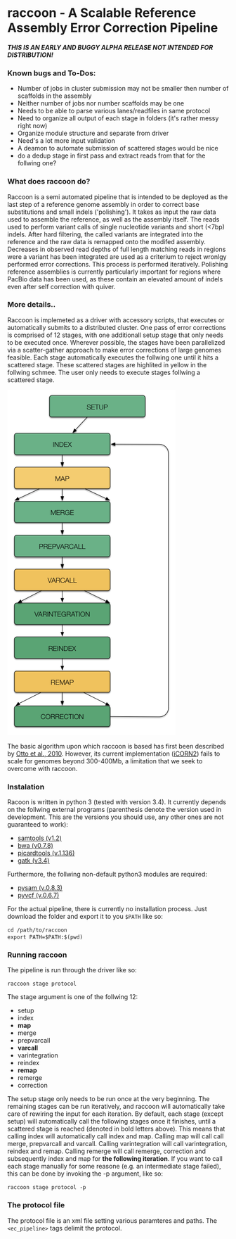# raccoon - A Scalable Reference Assembly Error Correction Pipeline

***THIS IS AN EARLY AND BUGGY ALPHA RELEASE NOT INTENDED FOR DISTRIBUTION!***


### Known bugs and To-Dos:
- Number of jobs in cluster submission may not be smaller then number of scaffolds in the assembly
- Neither number of jobs nor number scaffolds may be one
- Needs to be able to parse various lanes/readfiles in same protocol
- Need to organize all output of each stage in folders (it's rather messy right now)
- Organize module structure and separate from driver
- Need's a lot more input validation
- A deamon to automate submission of scattered stages would be nice
- do a dedup stage in first pass and extract reads from that for the follwing one?


### What does raccoon do?

Raccoon is a semi automated pipeline that is intended to be deployed as the last step of a reference genome assembly in order to correct base substitutions and small indels ('polishing'). It takes as input the raw data used to assemble the reference, as well as the assembly itself. The reads used to perform variant calls of single nucleotide variants and short (<7bp) indels. After hard filtering, the called variants are integrated into the reference and the raw data is remapped onto the modifed assembly. Decreases in observed read depths of full length matching reads in regions were a variant has been integrated are used as a criterium to reject wronlgy performed error corrections. This process is performed iteratively.
Polishing reference assemblies is currently particularly important for regions where PacBio data has been used, as these contain an elevated amount of indels even after self correction with quiver. 

### More details..

Raccoon is implemeted as a driver with accessory scripts, that executes or automatically submits to a distributed cluster. One pass of error corrections is comprised of 12 stages, with one additionall setup stage that only needs to be executed once. Wherever possible, the stages have been parallelized via a scatter-gather approach to make error corrections of large genomes feasible. Each stage automatically executes the follwing one until it hits a scattered stage. These scattered stages are highlited in yellow in the follwing schmee. The user only needs to execute stages follwing a scattered stage.

![alt tag](./pics/raccoon-scheme.png)


The basic algorithm upon which raccoon is based has first been described by [Otto et al., 2010](http://www.ncbi.nlm.nih.gov/pubmed/20562415). However, its current implementation ([iCORN2](http://icorn.sourceforge.net)) fails to scale for genomes beyond 300-400Mb, a limitation that we seek to overcome with raccoon.

### Instalation

Racoon is written in python 3 (tested with version 3.4). It currently depends on the follwing external programs (parenthesis denote the version used in development. This are the versions you should use, any other ones are not guaranteed to work):

  - [samtools (v1.2)](http://www.htslib.org/download/)
  - [bwa (v0.7.8)](http://sourceforge.net/projects/bio-bwa/files/)
  - [picardtools (v.1.136)](http://broadinstitute.github.io/picard/)
  - [gatk (v3.4)](https://www.broadinstitute.org/gatk/download/)

Furthermore, the follwing non-default python3 modules are required:

  - [pysam (v.0.8.3)](https://pypi.python.org/pypi/pysam)
  - [pyvcf (v.0.6.7)](https://pypi.python.org/pypi/PyVCF)

For the actual pipeline, there is currently no installation process. Just download the folder and export it to you `$PATH` like so:
```
cd /path/to/raccoon
export PATH=$PATH:$(pwd)
```

### Running raccoon

The pipeline is run through the driver like so:
```
raccoon stage protocol
```
The stage argument is one of the follwing 12:
  - setup
  - index
  - **map**
  - merge
  - prepvarcall
  - **varcall**
  - varintegration
  - reindex
  - **remap**
  - remerge
  - correction

The setup stage only needs to be run once at the very beginning. The remaining stages can be run iteratively, and raccoon will automatically take care of rewiring the input for each iteration. 
By default, each stage (except setup) will automatically call the following stages once it finishes, until a scattered stage is reached (denoted in bold letters above). This means that calling index will automatically call index and map. Calling map will call call merge, prepvarcall and varcall. Calling varintegration will call varintegration, reindex and remap. Calling remerge will call remerge, correction and subsequently index and map for **the following iteration**. If you want to call each stage manually for some reasone (e.g. an intermediate stage failed), this can be done by invoking the -p argument, like so:
```
raccoon stage protocol -p
```

### The protocol file

The protocol file is an xml file setting various paramteres and paths. The `<ec_pipeline>` tags delimit the protocol. 


